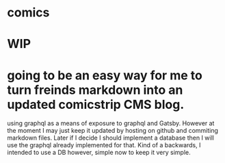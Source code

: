 # comics

# WIP

# going to be an easy way for me to turn freinds markdown into an updated comicstrip CMS blog.

using graphql as a means of exposure to graphql and Gatsby. However at the moment I may just keep it updated by hosting on github and commiting markdown files. Later if I decide I should implement a database then I will use the graphql already implemented for that. Kind of a backwards, I intended to use a DB however, simple now to keep it very simple.
